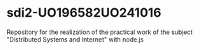 # sdi2-UO196582UO241016
 Repository for the realization of the practical work of the subject "Distributed Systems and Internet" with node.js

